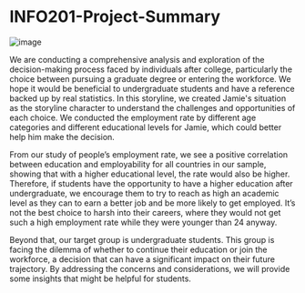 # INFO201-Project-Summary
![image](https://github.com/Hruiitanggg/INFO201-Project-Summary/assets/152325167/d1dec5ea-44c0-474c-b2d3-1881d957efce)

We are conducting a comprehensive analysis and exploration of the decision-making process faced by individuals after college, particularly the choice between pursuing a graduate degree or entering the workforce. We hope it would be beneficial to undergraduate students and have a reference backed up by real statistics. In this storyline, we created Jamie's situation as the storyline character to understand the challenges and opportunities of each choice. We conducted the employment rate by different age categories and different educational levels for Jamie, which could better help him make the decision.

From our study of people’s employment rate, we see a positive correlation between education and employability for all countries in our sample, showing that with a higher educational level, the rate would also be higher. Therefore, if students have the opportunity to have a higher education after undergraduate, we encourage them to try to reach as high an academic level as they can to earn a better job and be more likely to get employed. It’s not the best choice to harsh into their careers, where they would not get such a high employment rate while they were younger than 24 anyway.

Beyond that, our target group is undergraduate students. This group is facing the dilemma of whether to continue their education or join the workforce, a decision that can have a significant impact on their future trajectory. By addressing the concerns and considerations, we will provide some insights that might be helpful for students.

